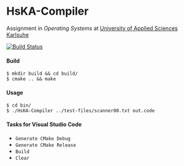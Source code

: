 # HsKA-Compiler

Assignment in _Operating Systems_ at [University of Applied Sciences Karlsuhe](https://www.hs-karlsruhe.de/en/)

[![Build Status](https://travis-ci.com/daB0bby/hska-compiler.svg?token=73a8dGHWvg7aSEGFEBxC&branch=master)](https://travis-ci.com/daB0bby/hska-compiler)

#### Build
```
$ mkdir build && cd build/
$ cmake .. && make
```

#### Usage
```
$ cd bin/
$ ./HsKA-Compiler ../test-files/scanner00.txt out.code
```

#### Tasks for Visual Studio Code
- `Generate CMake Debug`
- `Generate CMake Release`
- `Build`
- `Clear`
